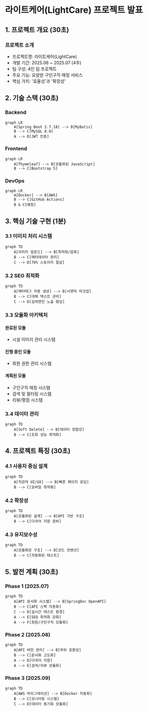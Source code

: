 # 라이트케어(LightCare) 프로젝트 발표

## 1. 프로젝트 개요 (30초)
### 프로젝트 소개
- 프로젝트명: 라이트케어(LightCare)
- 개발 기간: 2025.06 ~ 2025.07 (4주)
- 팀 구성: 4인 팀 프로젝트
- 주요 기능: 요양원 구인구직 매칭 서비스
- 핵심 가치: '효율성'과 '확장성'

## 2. 기술 스택 (30초)
### Backend
```mermaid
graph LR
    A[Spring Boot 2.7.18] --> B[MyBatis]
    B --> C[MySQL 8.0]
    A --> D[JWT 인증]
```

### Frontend
```mermaid
graph LR
    A[Thymeleaf] --> B[모듈화된 JavaScript]
    B --> C[Bootstrap 5]
```

### DevOps
```mermaid
graph LR
    A[Docker] --> B[AWS]
    B --> C[GitHub Actions]
    B & C[예정]
```

## 3. 핵심 기술 구현 (1분)

### 3.1 이미지 처리 시스템
```mermaid
graph TD
    A[이미지 업로드] --> B[최적화/압축]
    B --> C[메타데이터 관리]
    C --> D[70% 스토리지 절감]
```

### 3.2 SEO 최적화
```mermaid
graph TD
    A[메타태그 자동 생성] --> B[시맨틱 마크업]
    B --> C[대체 텍스트 관리]
    C --> D[검색엔진 노출 향상]
```

### 3.3 모듈화 아키텍처
#### 완료된 모듈
- 시설 이미지 관리 시스템

#### 진행 중인 모듈
- 회원 권한 관리 시스템

#### 계획된 모듈
- 구인구직 매칭 시스템
- 검색 및 필터링 시스템
- 리뷰/평점 시스템

### 3.4 데이터 관리
```mermaid
graph TD
    A[Soft Delete] --> B[데이터 정합성]
    B --> C[조회 성능 최적화]
```

## 4. 프로젝트 특징 (30초)

### 4.1 사용자 중심 설계
```mermaid
graph TD
    A[직관적 UI/UX] --> B[빠른 페이지 로딩]
    B --> C[모바일 최적화]
```

### 4.2 확장성
```mermaid
graph TD
    A[모듈화된 설계] --> B[API 기반 구조]
    B --> C[다국어 지원 준비]
```

### 4.3 유지보수성
```mermaid
graph TD
    A[모듈화된 구조] --> B[코드 컨벤션]
    B --> C[자동화된 테스트]
```

## 5. 발전 계획 (30초)

### Phase 1 (2025.07)
```mermaid
graph TD
    A[API 문서화 시스템] --> B[SpringDoc OpenAPI]
    B --> C[API 스펙 자동화]
    C --> D[실시간 테스트 환경]
    A --> E[SEO 최적화 강화]
    A --> F[회원/구인구직 모듈화]
```

### Phase 2 (2025.08)
```mermaid
graph TD
    A[API 버전 관리] --> B[하위 호환성]
    B --> C[문서화 고도화]
    A --> D[다국어 지원]
    A --> E[검색/리뷰 모듈화]
```

### Phase 3 (2025.09)
```mermaid
graph TD
    A[AWS 마이그레이션] --> B[Docker 자동화]
    B --> C[모니터링 시스템]
    C --> D[데이터 동기화 모듈화]
```